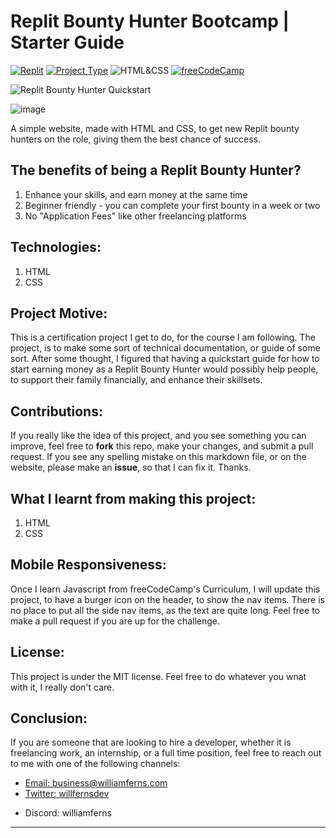 # Replit Bounty Hunter Bootcamp | Starter Guide

[![Replit](https://img.shields.io/badge/Replit-Bounty_Hunter_Bootcamp-purple)](https://freecodecamp.com/learn)
[![Project Type](https://img.shields.io/badge/Project_Type:-Starter_Guide-orange)](https://www.python.org/downloads/)
![HTML&CSS](https://img.shields.io/badge/HTML-CSS-blue)
[![freeCodeCamp](https://img.shields.io/badge/freeCodeCamp-Responsive_Web_Design_Course-red)](https://freecodecamp.com/learn)

![Replit Bounty Hunter Quickstart](https://github.com/WilliamFerns1/replit_bounty_hunter_bootcamp/assets/141557971/becfcad3-8923-4f4c-aa4e-8dbee85d4f38)

![image](https://github.com/WilliamFerns1/replit_bounty_hunter_bootcamp/assets/141557971/13287615-19c9-48e3-bf23-42a9eec26433)

A simple website, made with HTML and CSS, to get new Replit bounty hunters on the role, giving them the best chance of success.

## The benefits of being a Replit Bounty Hunter?
1. Enhance your skills, and earn money at the same time 
2. Beginner friendly - you can complete your first bounty in a week or two
3. No "Application Fees" like other freelancing platforms

## Technologies:
1. HTML
2. CSS

## Project Motive:
This is a certification project I get to do, for the course I am following. The project, is to make some sort of technical documentation, or guide of some sort. After some thought, I figured that having a quickstart guide for how to start earning money as a Replit Bounty Hunter would possibly help people, to support their family financially, and enhance their skillsets.

## Contributions:
If you really like the idea of this project, and you see something you can improve, feel free to **fork** this repo, make your changes, and submit a pull request. If you see any spelling mistake on this markdown file, or on the website, please make an **issue**, so that I can fix it. Thanks.

## What I learnt from making this project:
1. HTML
2. CSS

## Mobile Responsiveness:

Once I learn Javascript from freeCodeCamp's Curriculum, I will update this project, to have a burger icon on the header, to show the nav items. There is no place to put all the side nav items, as the text are quite long. Feel free to make a pull request if you are up for the challenge.

## License:
This project is under the MIT license. Feel free to do whatever you wnat with it, I really don't care.

## Conclusion:
If you are someone that are looking to hire a developer, whether it is freelancing work, an internship, or a full time position, feel free to reach out to me with one of the following channels: 

<ul>
  <li>
    <a target="_blank" href="mailto:business@williamferns.com">Email: business@williamferns.com</a>
  </li>
  <li>
    <a target="_blank" href="https://twitter.com/willfernsdev">Twitter: willfernsdev</a>  
  </li>
  <li>
    <p>Discord: williamferns</p>
  </li>
</ul>

---
